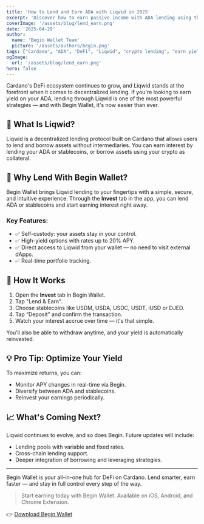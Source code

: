```yaml
---
title: 'How to Lend and Earn ADA with Liqwid in 2025'
excerpt: 'Discover how to earn passive income with ADA lending using the Liqwid protocol. Learn how to access high-yield DeFi directly from Begin Wallet.'
coverImage: '/assets/blog/lend_earn.png'
date: '2025-04-29'
author:
  name: 'Begin Wallet Team'
  picture: '/assets/authors/begin.png'
tags: ["Cardano", "ADA", "DeFi", "Liqwid", "crypto lending", "earn yield", "passive income"]
ogImage:
  url: '/assets/blog/lend_earn.png'
hero: false
---
```

<!-- Put images here /assets/blog/lend-earn-ada-2025-cover.png -->

Cardano's DeFi ecosystem continues to grow, and Liqwid stands at the forefront when it comes to decentralized lending. If you're looking to earn yield on your ADA, lending through Liqwid is one of the most powerful strategies — and with Begin Wallet, it's now easier than ever.

## 💼 What Is Liqwid?

Liqwid is a decentralized lending protocol built on Cardano that allows users to lend and borrow assets without intermediaries. You can earn interest by lending your ADA or stablecoins, or borrow assets using your crypto as collateral.

## 🚀 Why Lend With Begin Wallet?

Begin Wallet brings Liqwid lending to your fingertips with a simple, secure, and intuitive experience. Through the **Invest** tab in the app, you can lend ADA or stablecoins and start earning interest right away.

### Key Features:
- ✅ Self-custody: your assets stay in your control.
- ✅ High-yield options with rates up to 20% APY.
- ✅ Direct access to Liqwid from your wallet — no need to visit external dApps.
- ✅ Real-time portfolio tracking.

## 🔐 How It Works

1. Open the **Invest** tab in Begin Wallet.
2. Tap "Lend & Earn".
2. Choose stablecoins like USDM, USDA, USDC, USDT, iUSD or DJED.
3. Tap “Deposit” and confirm the transaction.
4. Watch your interest accrue over time — it's that simple.

You’ll also be able to withdraw anytime, and your yield is automatically reinvested.

## 💡 Pro Tip: Optimize Your Yield

To maximize returns, you can:
- Monitor APY changes in real-time via Begin.
- Diversify between ADA and stablecoins.
- Reinvest your earnings periodically.

## 📈 What's Coming Next?

Liqwid continues to evolve, and so does Begin. Future updates will include:
- Lending pools with variable and fixed rates.
- Cross-chain lending support.
- Deeper integration of borrowing and leveraging strategies.

---

Begin Wallet is your all-in-one hub for DeFi on Cardano. Lend smarter, earn faster — and stay in full control every step of the way.

> Start earning today with Begin Wallet. Available on iOS, Android, and Chrome Extension.

👉 [Download Begin Wallet](https://begin.is/#download)